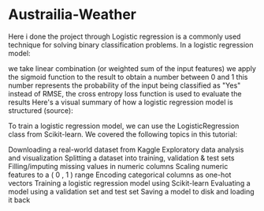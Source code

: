 # Austrailia-Weather
Here i done the project through
Logistic regression is a commonly used technique for solving binary classification problems. In a logistic regression model:

we take linear combination (or weighted sum of the input features)
we apply the sigmoid function to the result to obtain a number between 0 and 1
this number represents the probability of the input being classified as "Yes"
instead of RMSE, the cross entropy loss function is used to evaluate the results
Here's a visual summary of how a logistic regression model is structured (source):


To train a logistic regression model, we can use the LogisticRegression class from Scikit-learn. We covered the following topics in this tutorial:

Downloading a real-world dataset from Kaggle
Exploratory data analysis and visualization
Splitting a dataset into training, validation & test sets
Filling/imputing missing values in numeric columns
Scaling numeric features to a 
(
0
,
1
)
 range
Encoding categorical columns as one-hot vectors
Training a logistic regression model using Scikit-learn
Evaluating a model using a validation set and test set
Saving a model to disk and loading it back
